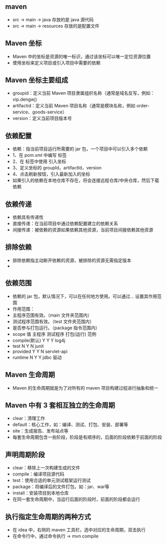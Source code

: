 ## maven
* src -> main -> java 存放的是 java 源代码
* src -> main -> resources 存放的是配置文件

## Maven 坐标
* Maven 中的坐标是资源的唯一标识，通过该坐标可以唯一定位资源位置
* 使用坐标来定义项目或引入项目中需要的依赖

## Maven 坐标主要组成
* groupid：定义当前 Maven 项目隶属组织名称（通常是域名反写，例如：vip.dengwj）
* artifactid：定义当前 Maven 项目名称（通常是模块名称，例如 order-service、goods-service）
* version：定义当前项目版本号

## 依赖配置
* 依赖：指当前项目运行所需要的 jar 包，一个项目中可以引入多个依赖
* 1、在 pom.xml 中编写 <dependencies> 标签
* 2、在 <dependencies> 标签中使用 <dependency> 引入坐标
* 3、定义坐标的 groupId，artifactId，version
* 4、点击刷新按钮，引入最新加入的坐标
* 如果引入的依赖在本地仓库不存在，将会连接远程仓库/中央仓库，然后下载依赖

## 依赖传递
* 依赖具有传递性
* 直接传递：在当前项目中通过依赖配置建立的依赖关系
* 间接传递：被依赖的资源如果依赖其他资源，当前项目间接依赖其他资源

## 排除依赖
* 排除依赖指主动断开依赖的资源，被排除的资源无需指定版本
* <exclusions><exclusion><groupid></groupid><artifactid></artifactid></exclusion></exclusions>

## 依赖范围
* 依赖的 jar 包，默认情况下，可以在任何地方使用。可以通过<scope>...</scope> 设置其作用范围
* 作用范围：
* 主程序范围有效。（main 文件夹范围内）
* 测试程序范围有效。（test 文件夹范围内）
* 是否参与打包运行。（package 指令范围内）
* scope 值        主程序        测试程序       打包(运行)      范例
* compile(默认)     Y             Y            Y            log4j
* test             N             Y             N            junit
* provided         Y             Y             N            servlet-api
* runtime          N             Y             Y            jdbc 驱动

## Maven 生命周期
* Maven 的生命周期就是为了对所有的 maven 项目构建过程进行抽象和统一

## Maven 中有 3 套相互独立的生命周期
* clear：清理工作
* default：核心工作，如：编译、测试、打包、安装、部署等
* site：生成报告、发布站点等
* 每套生命周期包含一些阶段，阶段是有顺序的，后面的阶段依赖于前面的阶段

## 声明周期阶段
* clear：移除上一次构建生成的文件
* compile：编译项目源代码
* test：使用合适的单元测试框架运行测试
* package：将编译后的文件打包，如：jar、war等
* install：安装项目到本地仓库
* 在同一套生命周期中，当运行后面的阶段时，前面的阶段都会运行

## 执行指定生命周期的两种方式
* 在 idea 中，右侧的 maven 工具栏，选中对应的生命周期，双击执行
* 在命令行中，通过命令执行 -> mvn compile